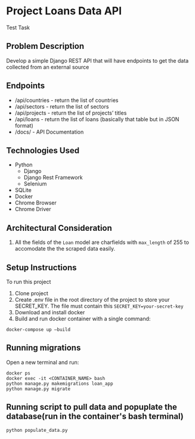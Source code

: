 # Project Loans Data API
Test Task

## Problem Description
Develop a simple Django REST API that will have endpoints to get the data collected from an external source

## Endpoints
* /api/countries - return the list of countries
* /api/sectors - return the list of sectors
* /api/projects - return the list of projects’ titles
* /api/loans - return the list of loans (basically that table but in JSON format)
* /docs/ - API Documentation


## Technologies Used
* Python
    - Django
    - Django Rest Framework
    - Selenium
* SQLite
* Docker
* Chrome Browser
* Chrome Driver

## Architectural Consideration
1. All the fields of the ```Loan``` model are charfields with ```max_length``` of 255 to accomodate the the scraped data easily.

## Setup Instructions
To run this project
1. Clone project
2. Create .env file in the root directory of the project to store your SECRET_KEY. The file must contain this ```SECRET_KEY=your-secret-key```
3. Download and install docker
4. Build and run docker container with a single command: 
```
docker-compose up —build
```

## Running migrations
Open a new terminal and run:
```
docker ps
docker exec -it <CONTAINER_NAME> bash
python manage.py makemigrations loan_app
python manage.py migrate
```
## Running script to pull data and popuplate the database(run in the container's bash terminal)
```
python populate_data.py
```

